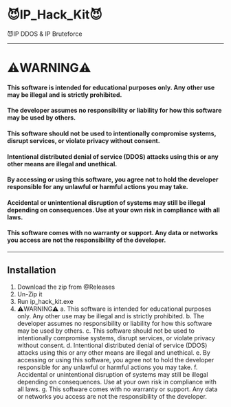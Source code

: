 # 😈IP_Hack_Kit😈
😈IP DDOS &amp; IP Bruteforce

---

# ⚠️WARNING⚠️
#### This software is intended for educational purposes only. Any other use may be illegal and is strictly prohibited.
#### The developer assumes no responsibility or liability for how this software may be used by others.
#### This software should not be used to intentionally compromise systems, disrupt services, or violate privacy without consent.
#### Intentional distributed denial of service (DDOS) attacks using this or any other means are illegal and unethical.
#### By accessing or using this software, you agree not to hold the developer responsible for any unlawful or harmful actions you may take.
#### Accidental or unintentional disruption of systems may still be illegal depending on consequences. Use at your own risk in compliance with all laws.
#### This software comes with no warranty or support. Any data or networks you access are not the responsibility of the developer.

---

## Installation

1. Download the zip from @Releases
2. Un-Zip it
3. Run ip_hack_kit.exe
4. ⚠️WARNING⚠️
a. This software is intended for educational purposes only. Any other use may be illegal and is strictly prohibited.
b. The developer assumes no responsibility or liability for how this software may be used by others.
c. This software should not be used to intentionally compromise systems, disrupt services, or violate privacy without consent.
d. Intentional distributed denial of service (DDOS) attacks using this or any other means are illegal and unethical.
e. By accessing or using this software, you agree not to hold the developer responsible for any unlawful or harmful actions you may take.
f. Accidental or unintentional disruption of systems may still be illegal depending on consequences. Use at your own risk in compliance with all laws.
g. This software comes with no warranty or support. Any data or networks you access are not the responsibility of the developer.
